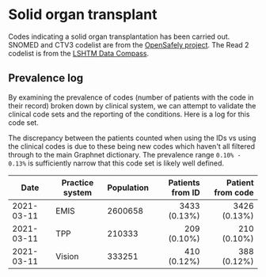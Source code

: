 # Solid organ transplant

Codes indicating a solid organ transplantation has been carried out. SNOMED and CTV3 codelist are from the [OpenSafely project](https://codelists.opensafely.org/codelist/opensafely/solid-organ-transplantation/2020-04-10/). The Read 2 codelist is from the [LSHTM Data Compass](https://github.com/ebmdatalab/tpp-sql-notebook/files/4409772/organ_tx_simple_July18.xlsx).

## Prevalence log

By examining the prevalence of codes (number of patients with the code in their record) broken down by clinical system, we can attempt to validate the clinical code sets and the reporting of the conditions. Here is a log for this code set.

The discrepancy between the patients counted when using the IDs vs using the clinical codes is due to these being new codes which haven't all filtered through to the main Graphnet dictionary. The prevalence range `0.10% - 0.13%` is sufficiently narrow that this code set is likely well defined.

| Date       | Practice system | Population | Patients from ID | Patient from code |
| ---------- | --------------- | ---------- | ---------------: | ----------------: |
| 2021-03-11 | EMIS            | 2600658    |     3433 (0.13%) |      3426 (0.13%) |
| 2021-03-11 | TPP             | 210333     |      209 (0.10%) |       210 (0.10%) |
| 2021-03-11 | Vision          | 333251     |      410 (0.12%) |       388 (0.12%) |
